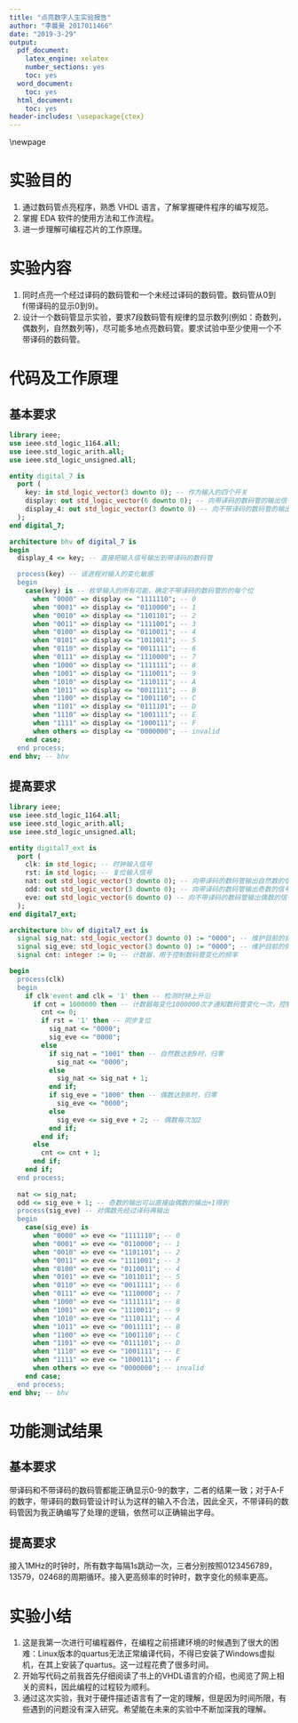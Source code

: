 ```yaml
---
title: "点亮数字人生实验报告"
author: "李晨昊 2017011466"
date: "2019-3-29"
output:
  pdf_document:
    latex_engine: xelatex
    number_sections: yes
    toc: yes
  word_document:
    toc: yes
  html_document:
    toc: yes
header-includes: \usepackage{ctex}
---
```


\newpage

# 实验目的
1. 通过数码管点亮程序，熟悉 VHDL 语言，了解掌握硬件程序的编写规范。
2. 掌握 EDA 软件的使用方法和工作流程。
3. 进一步理解可编程芯片的工作原理。

# 实验内容
1. 同时点亮一个经过译码的数码管和一个未经过译码的数码管。数码管从0到f(带译码的显示0到9)。
2. 设计一个数码管显示实验，要求7段数码管有规律的显示数列(例如：奇数列，偶数列，自然数列等)，尽可能多地点亮数码管。要求试验中至少使用一个不带译码的数码管。

# 代码及工作原理
## 基本要求
```vhdl
library ieee;
use ieee.std_logic_1164.all;
use ieee.std_logic_arith.all;
use ieee.std_logic_unsigned.all;

entity digital_7 is
  port (
    key: in std_logic_vector(3 downto 0); -- 作为输入的四个开关
    display: out std_logic_vector(6 downto 0); -- 向带译码的数码管的输出信号
    display_4: out std_logic_vector(3 downto 0) -- 向不带译码的数码管的输出信号
  );
end digital_7;

architecture bhv of digital_7 is
begin
  display_4 <= key; -- 直接把输入信号输出到带译码的数码管

  process(key) -- 该进程对输入的变化敏感
  begin
    case(key) is -- 枚举输入的所有可能，确定不带译码的数码管的的每个位
      when "0000" => display <= "1111110"; -- 0
      when "0001" => display <= "0110000"; -- 1
      when "0010" => display <= "1101101"; -- 2
      when "0011" => display <= "1111001"; -- 3
      when "0100" => display <= "0110011"; -- 4
      when "0101" => display <= "1011011"; -- 5
      when "0110" => display <= "0011111"; -- 6
      when "0111" => display <= "1110000"; -- 7
      when "1000" => display <= "1111111"; -- 8
      when "1001" => display <= "1110011"; -- 9
      when "1010" => display <= "1110111"; -- A
      when "1011" => display <= "0011111"; -- B
      when "1100" => display <= "1001110"; -- C
      when "1101" => display <= "0111101"; -- D
      when "1110" => display <= "1001111"; -- E
      when "1111" => display <= "1000111"; -- F
      when others => display <= "0000000"; -- invalid
    end case;
  end process; 
end bhv; -- bhv
```

## 提高要求
```vhdl
library ieee;
use ieee.std_logic_1164.all;
use ieee.std_logic_arith.all;
use ieee.std_logic_unsigned.all;

entity digital7_ext is
  port (
    clk: in std_logic; -- 时钟输入信号
    rst: in std_logic; -- 复位输入信号
    nat: out std_logic_vector(3 downto 0); -- 向带译码的数码管输出自然数的信号
    odd: out std_logic_vector(3 downto 0); -- 向带译码的数码管输出奇数的信号
    eve: out std_logic_vector(6 downto 0) -- 向不带译码的数码管输出偶数的信号
  );
end digital7_ext;

architecture bhv of digital7_ext is
  signal sig_nat: std_logic_vector(3 downto 0) := "0000"; -- 维护目前的自然数状态
  signal sig_eve: std_logic_vector(3 downto 0) := "0000"; -- 维护目前的偶数状态
  signal cnt: integer := 0; -- 计数器，用于控制数码管变化的频率

begin
  process(clk)
  begin
    if clk'event and clk = '1' then -- 检测时钟上升沿
      if cnt = 1000000 then -- 计数器每变化1000000次才通知数码管变化一次，控制变化频率
        cnt <= 0;
        if rst = '1' then -- 同步复位
          sig_nat <= "0000";
          sig_eve <= "0000";        
        else
          if sig_nat = "1001" then -- 自然数达到9时，归零
            sig_nat <= "0000";
          else
            sig_nat <= sig_nat + 1;
          end if;
          if sig_eve = "1000" then -- 偶数达到8时，归零
            sig_eve <= "0000";
          else
            sig_eve <= sig_eve + 2; -- 偶数每次加2
          end if;
        end if;
      else 
        cnt <= cnt + 1;
      end if;
    end if;
  end process;
  
  nat <= sig_nat;
  odd <= sig_eve + 1; -- 奇数的输出可以直接由偶数的输出+1得到
  process(sig_eve) -- 对偶数先经过译码再输出
  begin
    case(sig_eve) is
      when "0000" => eve <= "1111110"; -- 0
      when "0001" => eve <= "0110000"; -- 1
      when "0010" => eve <= "1101101"; -- 2
      when "0011" => eve <= "1111001"; -- 3
      when "0100" => eve <= "0110011"; -- 4
      when "0101" => eve <= "1011011"; -- 5
      when "0110" => eve <= "0011111"; -- 6
      when "0111" => eve <= "1110000"; -- 7
      when "1000" => eve <= "1111111"; -- 8
      when "1001" => eve <= "1110011"; -- 9
      when "1010" => eve <= "1110111"; -- A
      when "1011" => eve <= "0011111"; -- B
      when "1100" => eve <= "1001110"; -- C
      when "1101" => eve <= "0111101"; -- D
      when "1110" => eve <= "1001111"; -- E
      when "1111" => eve <= "1000111"; -- F
      when others => eve <= "0000000"; -- invalid
    end case;
  end process;
end bhv; -- bhv
```

# 功能测试结果
## 基本要求

带译码和不带译码的数码管都能正确显示0-9的数字，二者的结果一致；对于A-F的数字，带译码的数码管设计时认为这样的输入不合法，因此全灭，不带译码的数码管因为我正确编写了处理的逻辑，依然可以正确输出字母。

## 提高要求

接入1MHz的时钟时，所有数字每隔1s跳动一次，三者分别按照0123456789，13579，02468的周期循环。接入更高频率的时钟时，数字变化的频率更高。

# 实验小结
1. 这是我第一次进行可编程器件，在编程之前搭建环境的时候遇到了很大的困难：Linux版本的quartus无法正常编译代码，不得已安装了Windows虚拟机，在其上安装了quartus。这一过程花费了很多时间。
2. 开始写代码之前我首先仔细阅读了书上的VHDL语言的介绍，也阅览了网上相关的资料，因此编程的过程较为顺利。
3. 通过这次实验，我对于硬件描述语言有了一定的理解，但是因为时间所限，有些遇到的问题没有深入研究。希望能在未来的实验中不断加深我的理解。